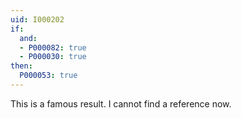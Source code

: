 ```yaml
---
uid: I000202
if:
  and:
  - P000082: true
  - P000030: true
then:
  P000053: true
---
```


This is a famous result. I cannot find a reference now.

